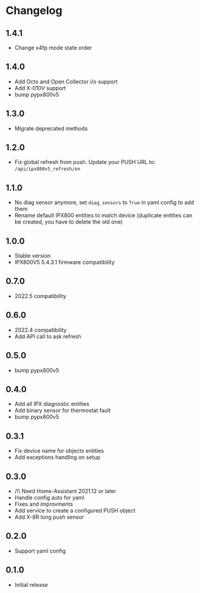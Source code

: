 # Changelog

## 1.4.1

- Change x4fp mode state order

## 1.4.0

- Add Octo and Open Collector i/o support
- Add X-010V support
- bump pypx800v5

## 1.3.0

- Migrate deprecated methods

## 1.2.0

- Fix global refresh from push. Update your PUSH URL to: `/api/ipx800v5_refresh/on`

## 1.1.0

- No diag sensor anymore, set `diag_sensors` to `True` in yaml config to add them
- Rename default IPX800 entities to match device (duplicate entities can be created, you have to delete the old one)

## 1.0.0

- Stable version
- IPX800V5 5.4.3.1 firmware compatibility

## 0.7.0

- 2022.5 compatibility

## 0.6.0

- 2022.4 compatibility
- Add API call to ask refresh

## 0.5.0

- bump pypx800v5

## 0.4.0

- Add all IPX diagnostic entities
- Add binary sensor for thermostat fault
- bump pypx800v5

## 0.3.1

- Fix device name for objects entities
- Add exceptions handling on setup

## 0.3.0

- /!\ Need Home-Assistant 2021.12 or later
- Handle config auto for yaml
- Fixes and improvments
- Add service to create a configured PUSH object
- Add X-8R long push sensor

## 0.2.0

- Support yaml config

## 0.1.0

- Initial release
